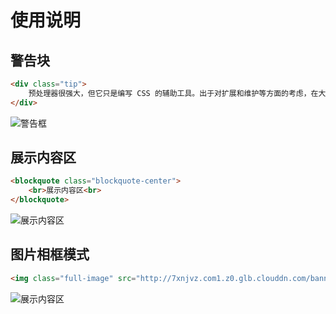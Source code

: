 # 使用说明

## 警告块
```html
<div class="tip">
    预处理器很强大，但它只是编写 CSS 的辅助工具。出于对扩展和维护等方面的考虑，在大型项目中有必要使用预处理器构建 CSS；但是对于小型项目，原生的 CSS 可能是一种更好的选择。不要肆意使用预处理器！
</div>
```

![警告框](http://7xnjvz.com1.z0.glb.clouddn.com/489a510c-92b9-11e5-9256-341cef6999b6.png)

## 展示内容区
```html
<blockquote class="blockquote-center">
    <br>展示内容区<br>
</blockquote>
```
![展示内容区](http://7xnjvz.com1.z0.glb.clouddn.com/QQ20160515-0.png)

## 图片相框模式
```html
<img class="full-image" src="http://7xnjvz.com1.z0.glb.clouddn.com/banner-yun.jpg" />
```
![展示内容区](http://7xnjvz.com1.z0.glb.clouddn.com/QQ20160515-1.png)
